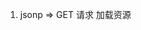 1. jsonp => GET 请求 加载资源 <script>
2. cors => { Access-Control-Allow-Methods, Access-Control-Allow-Origin,Access-Control-Allow-Headers }
3. proxy -> devServer